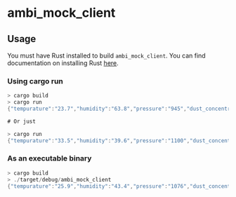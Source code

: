 # ambi_mock_client

## Usage

You must have Rust installed to build `ambi_mock_client`.
You can find documentation on installing Rust [here](https://www.rust-lang.org/tools/install).

### Using cargo run
```Rust
> cargo build
> cargo run
{"tempurature":"23.7","humidity":"63.8","pressure":"945","dust_concentration":"999","air_purity":"DANGEROUS"}

# Or just

> cargo run
{"tempurature":"33.5","humidity":"39.6","pressure":"1100","dust_concentration":"8","air_purity":"FRESH_AIR"}
```

### As an executable binary
```Rust
> cargo build
> ./target/debug/ambi_mock_client
{"tempurature":"25.9","humidity":"43.4","pressure":"1076","dust_concentration":"322","air_purity":"DANGEROUS"}
```